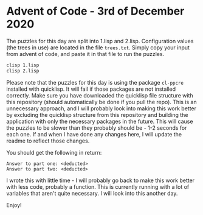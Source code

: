 # Advent of Code - 3rd of December 2020

The puzzles for this day are split into 1.lisp and 2.lisp. Configuration values (the trees in use) are located in the file `trees.txt`. Simply copy your input from advent of code, and paste it in that file to run the puzzles.
```bash
clisp 1.lisp
clisp 2.lisp
```

Please note that the puzzles for this day is using the package `cl-ppcre` installed with quicklisp. It will fail if those packages are not installed correctly. Make sure you have downloaded the quicklisp file structure with this repository (should automatically be done if you pull the repo). This is an unnecessary approach, and I will probably look into making this work better by excluding the quicklisp structure from this repository and building the application with only the necessary packages in the future. This will cause the puzzles to be slower than they probably should be - 1-2 seconds for each one. If and when I have done any changes here, I will update the readme to reflect those changes.

You should get the following in return:
```
Answer to part one: <deducted> 
Answer to part two: <deducted>
```

I wrote this with little time - I will probably go back to make this work better with less code, probably a function. This is currently running with a lot of variables that aren't quite necessary. I will look into this another day.

Enjoy!